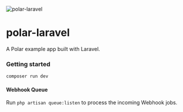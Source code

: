 ![polar-laravel](https://github.com/user-attachments/assets/30079a74-8789-4c63-b42d-618ec52b061f)

# polar-laravel

A Polar example app built with Laravel.

### Getting started

```bash
composer run dev
```

#### Webhook Queue

Run `php artisan queue:listen` to process the incoming Webhook jobs.
